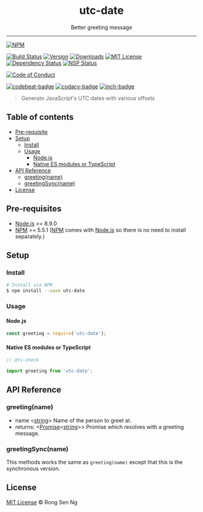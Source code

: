<div align="center" style="text-align: center;">
  <h1 style="border-bottom: none;">utc-date</h1>

  <p>Better greeting message</p>
</div>

<hr />

[![NPM][nodei-badge]][nodei-url]

[![Build Status][travis-badge]][travis-url]
[![Version][version-badge]][version-url]
[![Downloads][downloads-badge]][downloads-url]
[![MIT License][mit-license-badge]][mit-license-url]
[![Dependency Status][daviddm-badge]][daviddm-url]
[![NSP Status][nsp-badge]][nsp-url]

[![Code of Conduct][coc-badge]][coc-url]

[![codebeat-badge]][codebeat-url]
[![codacy-badge]][codacy-url]
[![inch-badge]][inch-url]

> Generate JavaScript&#39;s UTC dates with various offsets

## Table of contents

- [Pre-requisite](#pre-requisite)
- [Setup](#setup)
  - [Install](#install)
  - [Usage](#usage)
    - [Node.js](#nodejs)
    - [Native ES modules or TypeScript](#native-es-modules-or-typescript)
- [API Reference](#api-reference)
  - [greeting(name)](#greetingname)
  - [greetingSync(name)](#greetingsyncname)
- [License](#license)

## Pre-requisites

- [Node.js][node-js-url] >= 8.9.0
- [NPM][npm-url] >= 5.5.1 ([NPM][npm-url] comes with [Node.js][node-js-url] so there is no need to install separately.)

## Setup

### Install

```sh
# Install via NPM
$ npm install --save utc-date
```

### Usage

#### Node.js

```js
const greeting = require('utc-date');
```

#### Native ES modules or TypeScript

```ts
// @ts-check

import greeting from 'utc-date';
```

## API Reference

### greeting(name)

  - name <[string][string-mdn-url]> Name of the person to greet at.
  - returns: <[Promise][promise-mdn-url]&lt;[string][string-mdn-url]&gt;> Promise which resolves with a greeting message.

### greetingSync(name)

This methods works the same as `greeting(name)` except that this is the synchronous version.

## License

[MIT License](https://motss.mit-license.org/) © Rong Sen Ng



[typescript-url]: https://github.com/Microsoft/TypeScript
[node-js-url]: https://nodejs.org
[npm-url]: https://www.npmjs.com
[node-releases-url]: https://nodejs.org/en/download/releases

[array-mdn-url]: https://developer.mozilla.org/en-US/docs/Web/JavaScript/Reference/Global_Objects/Array
[boolean-mdn-url]: https://developer.mozilla.org/en-US/docs/Web/JavaScript/Reference/Global_Objects/Boolean
[function-mdn-url]: https://developer.mozilla.org/en-US/docs/Web/JavaScript/Reference/Global_Objects/Function
[map-mdn-url]: https://developer.mozilla.org/en-US/docs/Web/JavaScript/Reference/Global_Objects/Map
[number-mdn-url]: https://developer.mozilla.org/en-US/docs/Web/JavaScript/Reference/Global_Objects/Number
[object-mdn-url]: https://developer.mozilla.org/en-US/docs/Web/JavaScript/Reference/Global_Objects/Object
[promise-mdn-url]: https://developer.mozilla.org/en-US/docs/Web/JavaScript/Reference/Global_Objects/Promise
[regexp-mdn-url]: https://developer.mozilla.org/en-US/docs/Web/JavaScript/Reference/Global_Objects/RegExp
[set-mdn-url]: https://developer.mozilla.org/en-US/docs/Web/JavaScript/Reference/Global_Objects/Set
[string-mdn-url]: https://developer.mozilla.org/en-US/docs/Web/JavaScript/Reference/Global_Objects/String



[nodei-badge]: https://nodei.co/npm/utc-date.png?downloads=true&downloadRank=true&stars=true

[travis-badge]: https://img.shields.io/travis/motss/utc-date.svg?style=flat-square

[version-badge]: https://img.shields.io/npm/v/utc-date.svg?style=flat-square
[downloads-badge]: https://img.shields.io/npm/dm/utc-date.svg?style=flat-square
[mit-license-badge]: https://img.shields.io/github/license/mashape/apistatus.svg?style=flat-square
[nsp-badge]: https://nodesecurity.io/orgs/motss/projects/a1c57ec8-9c17-4912-932b-f1ff6284e2ae/badge?style=flat-square
[daviddm-badge]: https://img.shields.io/david/motss/utc-date.svg?style=flat-square

[coc-badge]: https://img.shields.io/badge/code%20of-conduct-ff69b4.svg?style=flat-square

[codebeat-badge]: https://codebeat.co/badges/e486e791-12b7-4198-b834-0fa5bd04e1c3?style=flat-square
[codacy-badge]: https://api.codacy.com/project/badge/Grade/a70d1556b4e74711a162c4fd4dbb68a1?style=flat-square
[inch-badge]: http://inch-ci.org/github/motss/utc-date.svg?branch=master&style=flat-square



[nodei-url]: https://nodei.co/npm/utc-date

[travis-url]: https://travis-ci.org/motss/utc-date
[version-url]: https://npmjs.org/package/utc-date
[downloads-url]: http://www.npmtrends.com/utc-date
[mit-license-url]: https://github.com/motss/utc-date/blob/master/LICENSE
[nsp-url]: https://nodesecurity.io/orgs/motss/projects/a1c57ec8-9c17-4912-932b-f1ff6284e2ae
[daviddm-url]: https://david-dm.org/motss/utc-date

[coc-url]: https://github.com/motss/utc-date/blob/master/CODE_OF_CONDUCT.md

[codebeat-url]: https://codebeat.co/projects/github-com-motss-utc-date-master
[codacy-url]: https://www.codacy.com/app/motss/utc-date?utm_source=github.com&amp;utm_medium=referral&amp;utm_content=motss/utc-date&amp;utm_campaign=Badge_Grade
[inch-url]: http://inch-ci.org/github/motss/utc-date

